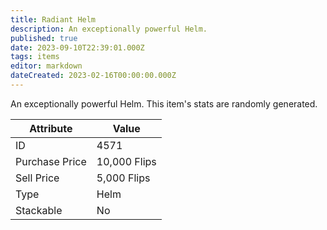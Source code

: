 ```yaml
---
title: Radiant Helm
description: An exceptionally powerful Helm.
published: true
date: 2023-09-10T22:39:01.000Z
tags: items
editor: markdown
dateCreated: 2023-02-16T00:00:00.000Z
---
```


An exceptionally powerful Helm. This item's stats are randomly generated.

|Attribute|Value|
|-|-|
|ID|4571|
|Purchase Price|10,000 Flips|
|Sell Price|5,000 Flips|
|Type|Helm|
|Stackable|No|

